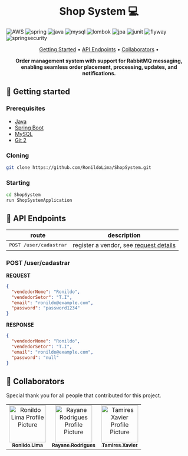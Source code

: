 [JAVA_BADGE]:https://img.shields.io/badge/java-%23ED8B00.svg?style=for-the-badge&logo=openjdk&logoColor=white
[SPRING_BADGE]: https://img.shields.io/badge/spring-%236DB33F.svg?style=for-the-badge&logo=spring&logoColor=white
[MYSQL_BADGE]:https://img.shields.io/badge/MySQL-%234479A1.svg?style=for-the-badge&logo=mysql&logoColor=white
[AWS_BADGE]:https://img.shields.io/badge/AWS-%23FF9900.svg?style=for-the-badge&logo=amazon-aws&logoColor=white
[LOMBOK_BADGE]:https://img.shields.io/badge/Lombok-%2318A558.svg?style=for-the-badge&logo=lombok&logoColor=white
[JPA_BADGE]:https://img.shields.io/badge/JPA-%2300A3E0.svg?style=for-the-badge&logo=java&logoColor=white
[JUNIT_BADGE]:https://img.shields.io/badge/JUnit5-25A162.svg?style=for-the-badge&logo=JUnit5&logoColor=white
[FLYWAY_BADGE]:https://img.shields.io/badge/Flyway-%2300A6A0.svg?style=for-the-badge&logo=flyway&logoColor=white
[SPRING_SECURITY_BADGE]:https://img.shields.io/badge/Spring%20Security-6DB33F.svg?style=for-the-badge&logo=Spring-Security&logoColor=white

<h1 align="center" style="font-weight: bold;">Shop System 💻</h1>

![AWS][AWS_BADGE]
![spring][SPRING_BADGE]
![java][JAVA_BADGE]
![mysql][MYSQL_BADGE]
![lombok][LOMBOK_BADGE]
![jpa][JPA_BADGE]
![junit][JUNIT_BADGE]
![flyway][FLYWAY_BADGE]
![springsecurity][SPRING_SECURITY_BADGE]

<p align="center">
 <a href="#started">Getting Started</a> • 
  <a href="#routes">API Endpoints</a> •
 <a href="#colab">Collaborators</a> •
</p>

<p align="center">
  <b>Order management system with support for RabbitMQ messaging, enabling seamless order placement, processing, updates, and notifications.</b>
</p>

<h2 id="started">🚀 Getting started</h2>

<h3>Prerequisites</h3>

- [Java](https://download.oracle.com/java/17/archive/jdk-17.0.6_windows-x64_bin.msi)
- [Spring Boot](https://start.spring.io/)
- [MySQL](https://dev.mysql.com/downloads/installer/)
- [Git 2](https://github.com)

<h3>Cloning</h3>

```bash
git clone https://github.com/RonildoLima/ShopSystem.git
```

<h3>Starting</h3>

```bash
cd ShopSystem
run ShopSystemApplication
```

<h2 id="routes">📍 API Endpoints</h2>

| route                                 | description                                          
|---------------------------------------|---------------------------------------------------------------------------------------------------------
| <kbd>POST /user/cadastrar</kbd>       | register a vendor, see [request details](#post-user-detail)

<h3 id="post-user-detail">POST /user/cadastrar</h3>

**REQUEST**
```json
{
  "vendedorNome": "Ronildo",
  "vendedorSetor": "T.I",
  "email": "ronildo@example.com",
  "password": "password1234"
}
```

**RESPONSE**
```json
{
  "vendedorNome": "Ronildo",
  "vendedorSetor": "T.I",
  "email": "ronildo@example.com",
  "password": "null"
}
```

<h2 id="colab">🤝 Collaborators</h2>

Special thank you for all people that contributed for this project.

<table>
  <tr>
    <td align="center">
      <a href="#">
        <img src="https://avatars.githubusercontent.com/u/80013701?v=4" width="100px;" alt="Ronildo Lima Profile Picture"/><br>
        <sub>
          <b>Ronildo Lima</b>
        </sub>
      </a>
    </td>
    <td align="center">
      <a href="#">
        <img src="https://avatars.githubusercontent.com/u/110574063?v=4" width="100px;" alt="Rayane Rodrigues Profile Picture"/><br>
        <sub>
          <b>Rayane Rodrigues</b>
        </sub>
      </a>
    </td>
    <td align="center">
      <a href="#">
        <img src="https://avatars.githubusercontent.com/u/100695815?v=4" width="100px;" alt="Tamires Xavier Profile Picture"/><br>
        <sub>
          <b>Tamires Xavier</b>
        </sub>
      </a>
    </td>
  </tr>
</table>
